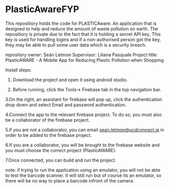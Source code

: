 # PlasticAwareFYP
This repositiory holds the code for PLASTICAware. An application that is designed to help and reduce the amount of waste pollution on earth.
The repositiory is private due to the fact that it is holding a secret API key. This key is used for handling logins and if a non-authorised person got the key, they may be able to pull some user data which is a security breach.

repository owner: Seán Letmon
Supervisor: Liliana Pasquale
Project title: PlasticAWARE - A Mobile App for Reducing Plastic Pollution when Shopping

Install steps:
    
1. Download the project and open it using android studio.

2. Before running, click the Tools-> Firebase tab in the top navigation bar.

3.On the right, an assistant for firebase will pop up, click the authentication drop down and select Email and password authentication.

4.Connect the app to the relevant firebase project. To do so, you must also be a collaborator of the firebase project.

5.if you are not a collaborator, you can email sean.letmon@ucdconnect.ie in order to be added to the firebase project.

6.If you are a collaborator, you will be brought to the firebase website and you must choose the correct project (PlasticAWARE).

7.Once connected, you can build and run the project.

note: if trying to run the application using an emulator, you will not be able to test the barcode scanner. It will still run but of course its an emulator, so there will be no way to place a barcode infront of the camera.

